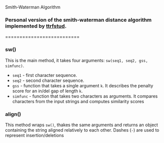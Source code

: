Smith-Waterman Algorithm
### Personal version of the smith-waterman distance algorithm implemented by [ttrfstud](https://github.com/ttrfstud/smith-waterman).
==========================

### sw()
This is the main method, it takes four arguments: `sw(seq1, seq2, gss, simfunc)`.
* `seq1` - first character sequence.
* `seq2` - second character sequence.
* `gss` - function that takes a single argument `k`. It describes the penalty score for an in/del gap of length `k`.
* `simfunc` - function that takes two characters as arguments. It compares characters from the input strings and computes similarity scores

### align()
This method wraps `sw()`, thakes the same arguments and returns an object containing the string aligned relatively to each other. Dashes (`-`) are used to represent insertion/deletions
